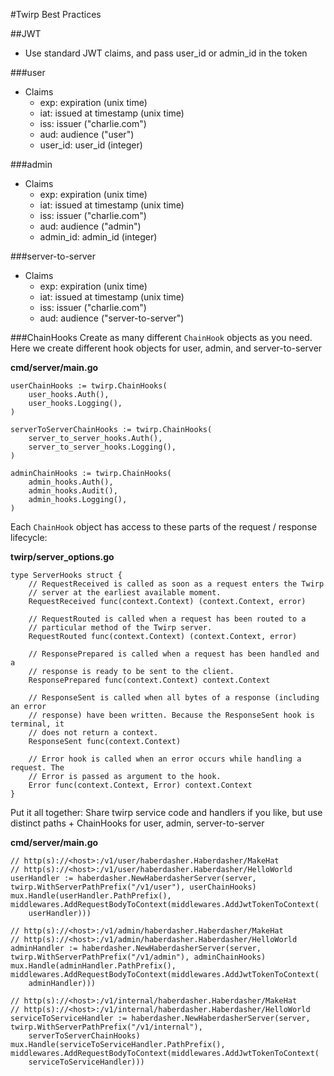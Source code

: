 #Twirp Best Practices

##JWT

* Use standard JWT claims, and pass user_id or admin_id in the token

###user
* Claims
  * exp: expiration (unix time)
  * iat: issued at timestamp (unix time)
  * iss: issuer ("charlie.com")
  * aud: audience ("user")
  * user_id: user_id (integer)

###admin
* Claims
  * exp: expiration (unix time)
  * iat: issued at timestamp (unix time)
  * iss: issuer ("charlie.com")
  * aud: audience ("admin")
  * admin_id: admin_id (integer)

###server-to-server
* Claims
  * exp: expiration (unix time)
  * iat: issued at timestamp (unix time)
  * iss: issuer ("charlie.com")
  * aud: audience ("server-to-server")

###ChainHooks
Create as many different `ChainHook` objects as you need. Here we create different hook objects for user, admin, and server-to-server

**cmd/server/main.go**

```
userChainHooks := twirp.ChainHooks(
    user_hooks.Auth(),
    user_hooks.Logging(),
)

serverToServerChainHooks := twirp.ChainHooks(
    server_to_server_hooks.Auth(),
    server_to_server_hooks.Logging(),
)

adminChainHooks := twirp.ChainHooks(
    admin_hooks.Auth(),
    admin_hooks.Audit(),
    admin_hooks.Logging(),
)
```
Each `ChainHook` object has access to these parts of the request / response lifecycle:

**twirp/server_options.go**
```
type ServerHooks struct {
	// RequestReceived is called as soon as a request enters the Twirp
	// server at the earliest available moment.
	RequestReceived func(context.Context) (context.Context, error)

	// RequestRouted is called when a request has been routed to a
	// particular method of the Twirp server.
	RequestRouted func(context.Context) (context.Context, error)

	// ResponsePrepared is called when a request has been handled and a
	// response is ready to be sent to the client.
	ResponsePrepared func(context.Context) context.Context

	// ResponseSent is called when all bytes of a response (including an error
	// response) have been written. Because the ResponseSent hook is terminal, it
	// does not return a context.
	ResponseSent func(context.Context)

	// Error hook is called when an error occurs while handling a request. The
	// Error is passed as argument to the hook.
	Error func(context.Context, Error) context.Context
}
```

Put it all together: Share twirp service code and handlers if you like, but use distinct paths + ChainHooks for user, admin, server-to-server

**cmd/server/main.go**

```
// http(s)://<host>:/v1/user/haberdasher.Haberdasher/MakeHat
// http(s)://<host>:/v1/user/haberdasher.Haberdasher/HelloWorld
userHandler := haberdasher.NewHaberdasherServer(server, twirp.WithServerPathPrefix("/v1/user"), userChainHooks)
mux.Handle(userHandler.PathPrefix(), middlewares.AddRequestBodyToContext(middlewares.AddJwtTokenToContext(
    userHandler)))

// http(s)://<host>:/v1/admin/haberdasher.Haberdasher/MakeHat
// http(s)://<host>:/v1/admin/haberdasher.Haberdasher/HelloWorld
adminHandler := haberdasher.NewHaberdasherServer(server, twirp.WithServerPathPrefix("/v1/admin"), adminChainHooks)
mux.Handle(adminHandler.PathPrefix(), middlewares.AddRequestBodyToContext(middlewares.AddJwtTokenToContext(
    adminHandler)))

// http(s)://<host>:/v1/internal/haberdasher.Haberdasher/MakeHat
// http(s)://<host>:/v1/internal/haberdasher.Haberdasher/HelloWorld
serviceToServiceHandler := haberdasher.NewHaberdasherServer(server, twirp.WithServerPathPrefix("/v1/internal"),
    serverToServerChainHooks)
mux.Handle(serviceToServiceHandler.PathPrefix(), middlewares.AddRequestBodyToContext(middlewares.AddJwtTokenToContext(
    serviceToServiceHandler)))
```